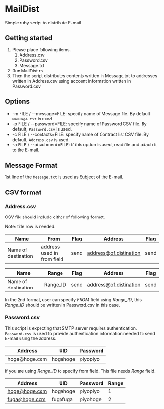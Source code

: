 # MailDist

Simple ruby script to distribute E-mail.

## Getting started

1. Please place following items.
	1. Address.csv
	2. Password.csv
	3. Message.txt
2. Run MailDist.rb
3. Then the script distributes contents written in Message.txt to addresses written in Address.csv using account information written in Password.csv.

## Options

* -m FILE / --message=FILE: specify name of Message file. By default `Message.txt` is used.
* -p FILE / --password=FILE: specify name of Password CSV file. By default, `Password.csv` is used.
* -c FILE / --contacts=FILE: specify name of Contract list CSV file. By default, `Address.csv` is used.
* -a FILE / --attachment=FILE: if this option is used, read file and attach it to the E-mail.

## Message Format

1st line of the `Message.txt` is used as Subject of the E-mail.

## CSV format

### Address.csv

CSV file should include either of following format.

Note: title row is needed.

|Name|From|Flag|Address|Flag|
|----|----|----|-------|----|
|Name of destination|address used in from field|send|address@of.distination|send|

|Name|Range|Flag|Address|Flag|
|----|-----|----|-------|----|
|Name of destination|Range_ID|send|address@of.distination|send|

In the 2nd format, user can specify *FROM* field using *Range_ID*, this *Range_ID* should be written in Password.csv in this case.

### Password.csv

This script is expecting that SMTP server requires authentication. `Password.csv` is used to provide authentication information needed to send E-mail using the address.

|Address|UID|Password|
|-------|---|--------|
|hoge@hoge.com|hogehoge|piyopiyo|

if you are using *Range_ID* to specify from field.
This file needs *Range* field.

|Address|UID|Password|Range|
|-------|---|--------|-----|
|hoge@hoge.com|hogehoge|piyopiyo|1|
|fuga@hoge.com|fugafuga|piyohoge|2|


